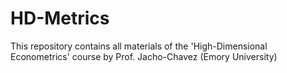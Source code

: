 # HD-Metrics
 This repository contains all materials of the 'High-Dimensional Econometrics' course by Prof. Jacho-Chavez (Emory University)
